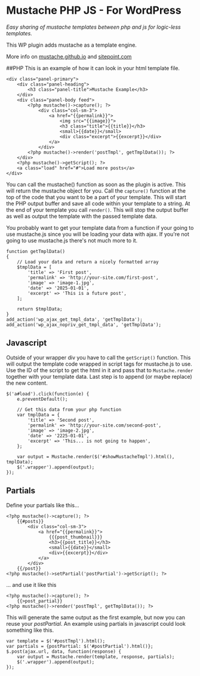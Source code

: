 # Mustache PHP JS - For WordPress
*Easy sharing of mustache templates between php and js for logic-less templates.*

This WP plugin adds mustache as a template engine.

More info on [mustache.github.io](http://mustache.github.io) and [sitepoint.com](http://www.sitepoint.com/sharing-templates-between-php-and-javascript)

##PHP
This is an example of how it can look in your html template file.

```
<div class="panel-primary">
    <div class="panel-heading">
        <h3 class="panel-title">Mustache Example</h3>
    </div>
    <div class="panel-body feed">
        <?php mustache()->capture(); ?>
            <div class="col-sm-3">
                <a href="{{permalink}}">
                    <img src="{{image}}">
                    <h3 class="title">{{title}}</h3>
                    <small>{{date}}</small>
                    <div class="excerpt">{{excerpt}}</div>
                </a>
            </div>
        <?php mustache()->render('postTmpl', getTmplData()); ?>
    </div>
    <?php mustache()->getScript(); ?>
    <a class="load" href="#">Load more posts</a>
</div>
```
You can call the mustache() function as soon as the plugin is active. This will return the mustache object for you. Call the ```capture()``` function at the top of the code that you want to be a part of your template. This will start the PHP output buffer and save all code within your template to a string. At the end of your template you call ```render()```. This will stop the output buffer as well as output the template with the passed template data.

You probably want to get your template data from a function if your going to use mustache.js since you will be loading your data with ajax. If you're not going to use mustache.js there's not much more to it.
```
function getTmplData()
{
    // Load your data and return a nicely formatted array
    $tmplData = [
        'title' => 'First post',
        'permalink' => 'http://your-site.com/first-post',
        'image' => 'image-1.jpg',
        'date' => '2025-01-01',
        'excerpt' => 'This is a future post',
    ];

    return $tmplData;
}
add_action('wp_ajax_get_tmpl_data', 'getTmplData');
add_action('wp_ajax_nopriv_get_tmpl_data', 'getTmplData');
```

## Javascript
Outside of your wrapper div you have to call the ```getScript()``` function. This will output the template code wrapped in script tags for mustache.js to use. Use the ID of the script to get the html in it and pass that to ```Mustache.render``` together with your template data. Last step is to append (or maybe replace) the new content.

```
$('a#load').click(function(e) {
    e.preventDefault();

    // Get this data from your php function
    var tmplData = {
        'title' => 'Second post',
        'permalink' => 'http://your-site.com/second-post',
        'image' => 'image-2.jpg',
        'date' => '2225-01-01',
        'excerpt' => 'This... is not going to happen',
    };

    var output = Mustache.render($('#showMustacheTmpl').html(), tmplData);
    $('.wrapper').append(output);
});
```

## Partials
Define your partials like this...
```
<?php mustache()->capture(); ?>
    {{#posts}}
        <div class="col-sm-3">
            <a href="{{permalink}}">
                {{{post_thumbnail}}}
                <h3>{{post_title}}</h3>
                <small>{{date}}</small>
                <div>{{excerpt}}</div>
            </a>
        </div>
    {{/post}}
<?php mustache()->setPartial('postPartial')->getScript(); ?>
```
... and use it like this
```
<?php mustache()->capture(); ?>
    {{>post_partial}}
<?php mustache()->render('postTmpl', getTmplData()); ?>
```
This will generate the same output as the first example, but now you can reuse your *postPartial*. An example using partials in javascript could look something like this.
```
var template = $('#postTmpl').html();
var partials = {postPartial: $('#postPartial').html()};
$.post(ajax.url, data, function(response) {
    var output = Mustache.render(template, response, partials);
    $('.wrapper').append(output);
});
```
